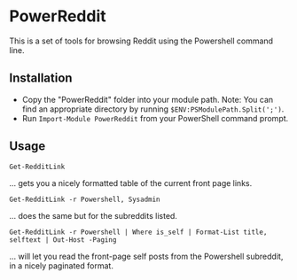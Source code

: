 PowerReddit
===========
This is a set of tools for browsing Reddit using the Powershell command line.

Installation
------------
 * Copy the "PowerReddit" folder into your module path. Note: You can find an
appropriate directory by running `$ENV:PSModulePath.Split(';')`.
 * Run `Import-Module PowerReddit` from your PowerShell command prompt.

 Usage
 -----

    Get-RedditLink

... gets you a nicely formatted table of the current front page links.

    Get-RedditLink -r Powershell, Sysadmin

... does the same but for the subreddits listed.

    Get-RedditLink -r Powershell | Where is_self | Format-List title, selftext | Out-Host -Paging

... will let you read the front-page self posts from the Powershell subreddit,
in a nicely paginated format.
